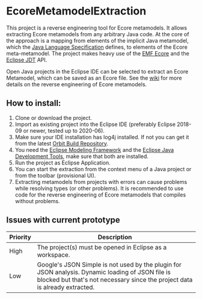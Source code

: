 # EcoreMetamodelExtraction
This project is a reverse engineering tool for Ecore metamodels. It allows extracting Ecore metamodels from any arbitrary Java code. At the core of the approach is a mapping from elements of the implicit Java metamodel, which the [Java Language Specification](https://docs.oracle.com/javase/specs/jls/se8/html/index.html) defines, to elements of the Ecore meta-metamodel. The project makes heavy use of the [EMF Ecore](http://download.eclipse.org/modeling/emf/emf/javadoc/2.9.0/org/eclipse/emf/ecore/package-summary.html) and the [Eclipse JDT](https://help.eclipse.org/oxygen/index.jsp?topic=%2Forg.eclipse.jdt.doc.isv%2Freference%2Fapi%2Foverview-summary.html) API.

Open Java projects in the Eclipse IDE can be selected to extract an Ecore Metamodel, which can be saved as an Ecore file. See the [wiki](https://github.com/tsaglam/EcoreMetamodelExtraction/wiki) for more details on the reverse engineering of Ecore metamodels.

## How to install:
1. Clone or download the project.
2. Import as existing project into the Eclipse IDE (preferably Eclipse 2018-09 or newer, tested up to 2020-06).
3. Make sure your IDE installation has log4j installed. If not you can get it from the latest [Orbit Build Repository](https://download.eclipse.org/tools/orbit/downloads/).
4. You need the [Eclipse Modeling Framework](https://www.eclipse.org/modeling/emf/) and the [Eclipse Java Development Tools](https://www.eclipse.org/jdt/), make sure that both are installed.
5. Run the project as Eclipse Application.
6. You can start the extraction from the context menu of a Java project or from the toolbar (provisional UI).
7. Extracting metamodels from projects with errors can cause problems while resolving types (or other problems). It is recommended to use code for the reverse engineering of Ecore metamodels that compiles without problems.
## Issues with current prototype
| Priority | Description                                                                                           |
|----------|-------------------------------------------------------------------------------------------------------|
| High     | The project(s) must be opened in Eclipse as a workspace.                                              |
| Low      | Google's JSON Simple is not used by the plugin for JSON analysis. Dynamic loading of JSON file is blocked but that's not necessary since the project data is already extracted. |
